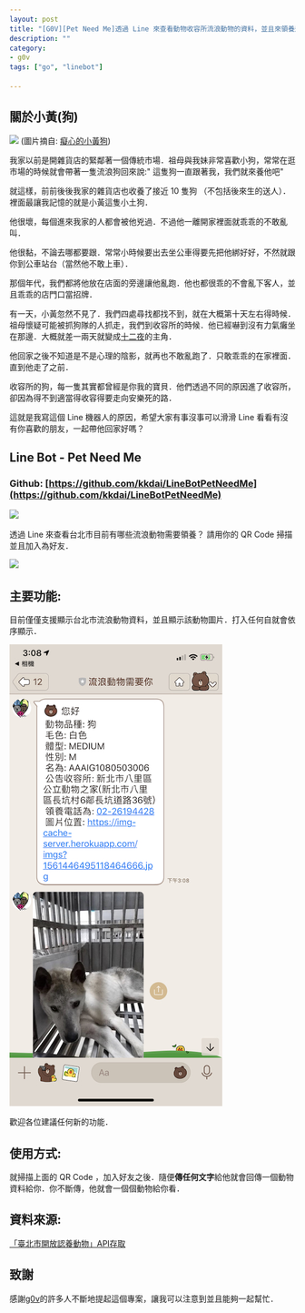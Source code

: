 ```yaml
---
layout: post
title: "[G0V][Pet Need Me]透過 Line 來查看動物收容所流浪動物的資料，並且來領養這些動物吧"
description: ""
category: 
- g0v
tags: ["go", "linebot"]

---
```



## 關於小黃(狗)

![](https://i.ytimg.com/vi/5O2_ieVwT0o/hqdefault.jpg)
(圖片摘自: [癡心的小黃狗](https://www.youtube.com/watch?v=5O2_ieVwT0o))

我家以前是開雜貨店的緊鄰著一個傳統市場．祖母與我妹非常喜歡小狗，常常在逛市場的時候就會帶著一隻流浪狗回來說:" 這隻狗一直跟著我，我們就來養他吧" 

就這樣，前前後後我家的雜貨店也收養了接近 10 隻狗 （不包括後來生的送人）．裡面最讓我記憶的就是小黃這隻小土狗．

他很壞，每個進來我家的人都會被他兇過．不過他一離開家裡面就乖乖的不敢亂叫．

他很黏，不論去哪都要跟．常常小時候要出去坐公車得要先把他綁好好，不然就跟你到公車站台（當然他不敢上車）．

那個年代，我們都將他放在店面的旁邊讓他亂跑．他也都很乖的不會亂下客人，並且乖乖的店門口當招牌．

有一天，小黃忽然不見了．我們四處尋找都找不到，就在大概第十天左右得時候．祖母懷疑可能被抓狗隊的人抓走，我們到收容所的時候．他已經嚇到沒有力氣癱坐在那邊．大概就差一兩天就變成[十二夜](https://www.youtube.com/watch?v=aCRzgAWj7nI)的主角．

他回家之後不知道是不是心理的陰影，就再也不敢亂跑了．只敢乖乖的在家裡面．直到他走了之前．

收容所的狗，每一隻其實都曾經是你我的寶貝．他們透過不同的原因進了收容所，卻因為得不到適當得收容得要走向安樂死的路．

這就是我寫這個 Line 機器人的原因，希望大家有事沒事可以滑滑 Line 看看有沒有你喜歡的朋友，一起帶他回家好嗎？


## Line Bot - Pet Need Me

### Github: [https://github.com/kkdai/LineBotPetNeedMe](https://github.com/kkdai/LineBotPetNeedMe)

![](http://petneed.me/static//img/petNeedme_full_color.png)

透過 Line 來查看台北市目前有哪些流浪動物需要領養？ 請用你的  QR Code 掃描並且加入為好友．

![](https://qr-official.line.me/sid/M/249llssp.png)


## 主要功能:

目前僅僅支援顯示台北市流浪動物資料，並且顯示該動物圖片．打入任何自就會依序顯示．

![](../images/2019/petneedyou2019.jpg)

歡迎各位建議任何新的功能．

## 使用方式:

就掃描上面的 QR Code ，加入好友之後．隨便**傳任何文字**給他就會回傳一個動物資料給你．你不斷傳，他就會一個個動物給你看．

## 資料來源:

[「臺北市開放認養動物」API存取](http://data.taipei/opendata/datalist/datasetMeta/outboundDesc?id=6a3e862a-e1cb-4e44-b989-d35609559463&rid=f4a75ba9-7721-4363-884d-c3820b0b917c)

## 致謝

感謝[g0v](http://g0v.tw/)的許多人不斷地提起這個專案，讓我可以注意到並且能夠一起幫忙．